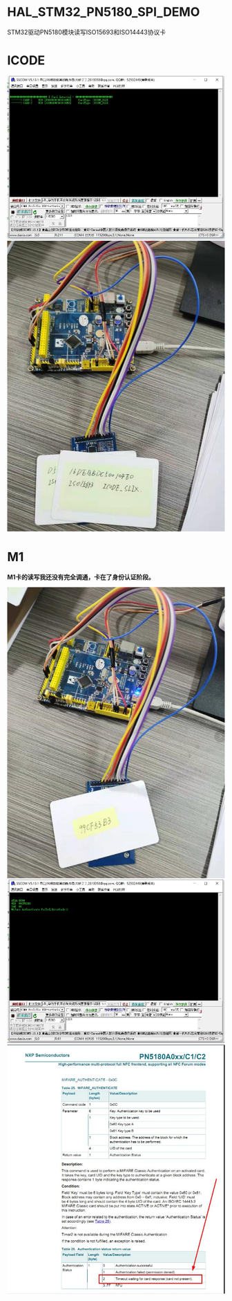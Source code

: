 # HAL_STM32_PN5180_SPI_DEMO
STM32驱动PN5180模块读写ISO15693和ISO14443协议卡




# ICODE

![image](./icode-hardware.jpg)
![image](./icode-result.jpg)


# M1

**M1卡的读写我还没有完全调通，卡在了身份认证阶段。**

![image](./m1-hardware.jpg)
![image](./m1-result.jpg)
![image](./mifare_auth.jpg)

